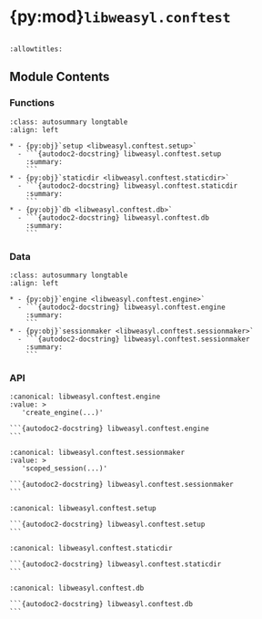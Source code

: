 # {py:mod}`libweasyl.conftest`

```{py:module} libweasyl.conftest
```

```{autodoc2-docstring} libweasyl.conftest
:allowtitles:
```

## Module Contents

### Functions

````{list-table}
:class: autosummary longtable
:align: left

* - {py:obj}`setup <libweasyl.conftest.setup>`
  - ```{autodoc2-docstring} libweasyl.conftest.setup
    :summary:
    ```
* - {py:obj}`staticdir <libweasyl.conftest.staticdir>`
  - ```{autodoc2-docstring} libweasyl.conftest.staticdir
    :summary:
    ```
* - {py:obj}`db <libweasyl.conftest.db>`
  - ```{autodoc2-docstring} libweasyl.conftest.db
    :summary:
    ```
````

### Data

````{list-table}
:class: autosummary longtable
:align: left

* - {py:obj}`engine <libweasyl.conftest.engine>`
  - ```{autodoc2-docstring} libweasyl.conftest.engine
    :summary:
    ```
* - {py:obj}`sessionmaker <libweasyl.conftest.sessionmaker>`
  - ```{autodoc2-docstring} libweasyl.conftest.sessionmaker
    :summary:
    ```
````

### API

````{py:data} engine
:canonical: libweasyl.conftest.engine
:value: >
   'create_engine(...)'

```{autodoc2-docstring} libweasyl.conftest.engine
```

````

````{py:data} sessionmaker
:canonical: libweasyl.conftest.sessionmaker
:value: >
   'scoped_session(...)'

```{autodoc2-docstring} libweasyl.conftest.sessionmaker
```

````

````{py:function} setup(request)
:canonical: libweasyl.conftest.setup

```{autodoc2-docstring} libweasyl.conftest.setup
```
````

````{py:function} staticdir(tmpdir)
:canonical: libweasyl.conftest.staticdir

```{autodoc2-docstring} libweasyl.conftest.staticdir
```
````

````{py:function} db(request)
:canonical: libweasyl.conftest.db

```{autodoc2-docstring} libweasyl.conftest.db
```
````
